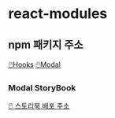 # react-modules

## npm 패키지 주소

[🖱️Hooks](https://www.npmjs.com/package/badahertz52-react-modules-hooks)
[🖱️Modal](https://www.npmjs.com/package/badahertz52-react-modules-components)

### Modal StoryBook

[🖱️ 스토리북 배포 주소](https://6620c65c99e8a4a3cde004a4-yuticamspc.chromatic.com/)
